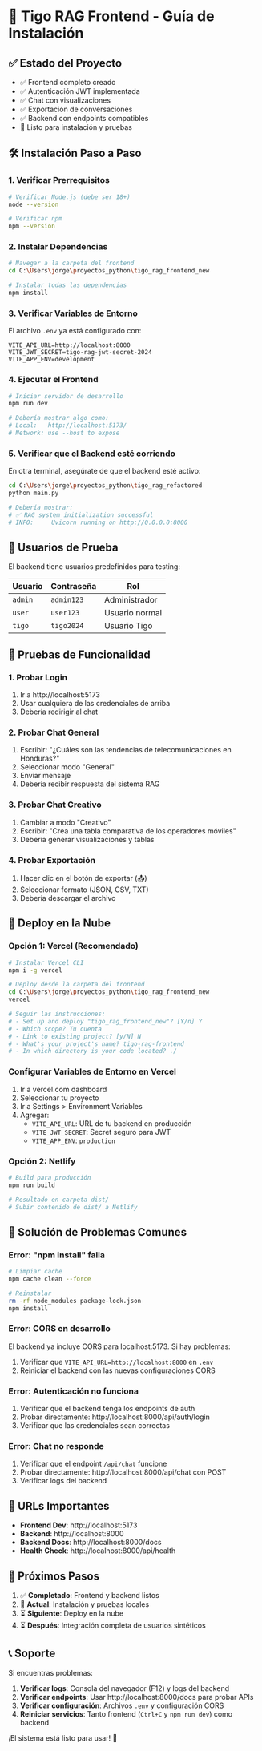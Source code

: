 # 🚀 Tigo RAG Frontend - Guía de Instalación

## ✅ Estado del Proyecto

- ✅ Frontend completo creado
- ✅ Autenticación JWT implementada  
- ✅ Chat con visualizaciones
- ✅ Exportación de conversaciones
- ✅ Backend con endpoints compatibles
- 🔄 Listo para instalación y pruebas

## 🛠️ Instalación Paso a Paso

### 1. Verificar Prerrequisitos

```bash
# Verificar Node.js (debe ser 18+)
node --version

# Verificar npm
npm --version
```

### 2. Instalar Dependencias

```bash
# Navegar a la carpeta del frontend
cd C:\Users\jorge\proyectos_python\tigo_rag_frontend_new

# Instalar todas las dependencias
npm install
```

### 3. Verificar Variables de Entorno

El archivo `.env` ya está configurado con:
```env
VITE_API_URL=http://localhost:8000
VITE_JWT_SECRET=tigo-rag-jwt-secret-2024
VITE_APP_ENV=development
```

### 4. Ejecutar el Frontend

```bash
# Iniciar servidor de desarrollo
npm run dev

# Debería mostrar algo como:
# Local:   http://localhost:5173/
# Network: use --host to expose
```

### 5. Verificar que el Backend esté corriendo

En otra terminal, asegúrate de que el backend esté activo:

```bash
cd C:\Users\jorge\proyectos_python\tigo_rag_refactored
python main.py

# Debería mostrar:
# ✅ RAG system initialization successful
# INFO:     Uvicorn running on http://0.0.0.0:8000
```

## 🔐 Usuarios de Prueba

El backend tiene usuarios predefinidos para testing:

| Usuario | Contraseña | Rol |
|---------|------------|-----|
| `admin` | `admin123` | Administrador |
| `user` | `user123` | Usuario normal |
| `tigo` | `tigo2024` | Usuario Tigo |

## 🧪 Pruebas de Funcionalidad

### 1. Probar Login
1. Ir a http://localhost:5173
2. Usar cualquiera de las credenciales de arriba
3. Debería redirigir al chat

### 2. Probar Chat General
1. Escribir: "¿Cuáles son las tendencias de telecomunicaciones en Honduras?"
2. Seleccionar modo "General"
3. Enviar mensaje
4. Debería recibir respuesta del sistema RAG

### 3. Probar Chat Creativo
1. Cambiar a modo "Creativo"
2. Escribir: "Crea una tabla comparativa de los operadores móviles"
3. Debería generar visualizaciones y tablas

### 4. Probar Exportación
1. Hacer clic en el botón de exportar (📤)
2. Seleccionar formato (JSON, CSV, TXT)
3. Debería descargar el archivo

## 🚀 Deploy en la Nube

### Opción 1: Vercel (Recomendado)

```bash
# Instalar Vercel CLI
npm i -g vercel

# Deploy desde la carpeta del frontend
cd C:\Users\jorge\proyectos_python\tigo_rag_frontend_new
vercel

# Seguir las instrucciones:
# - Set up and deploy "tigo_rag_frontend_new"? [Y/n] Y
# - Which scope? Tu cuenta
# - Link to existing project? [y/N] N
# - What's your project's name? tigo-rag-frontend
# - In which directory is your code located? ./
```

### Configurar Variables de Entorno en Vercel

1. Ir a vercel.com dashboard
2. Seleccionar tu proyecto
3. Ir a Settings > Environment Variables
4. Agregar:
   - `VITE_API_URL`: URL de tu backend en producción
   - `VITE_JWT_SECRET`: Secret seguro para JWT
   - `VITE_APP_ENV`: `production`

### Opción 2: Netlify

```bash
# Build para producción
npm run build

# Resultado en carpeta dist/
# Subir contenido de dist/ a Netlify
```

## 🔧 Solución de Problemas Comunes

### Error: "npm install" falla
```bash
# Limpiar cache
npm cache clean --force

# Reinstalar
rm -rf node_modules package-lock.json
npm install
```

### Error: CORS en desarrollo
El backend ya incluye CORS para localhost:5173. Si hay problemas:

1. Verificar que `VITE_API_URL=http://localhost:8000` en `.env`
2. Reiniciar el backend con las nuevas configuraciones CORS

### Error: Autenticación no funciona
1. Verificar que el backend tenga los endpoints de auth
2. Probar directamente: http://localhost:8000/api/auth/login
3. Verificar que las credenciales sean correctas

### Error: Chat no responde
1. Verificar que el endpoint `/api/chat` funcione
2. Probar directamente: http://localhost:8000/api/chat con POST
3. Verificar logs del backend

## 📱 URLs Importantes

- **Frontend Dev**: http://localhost:5173
- **Backend**: http://localhost:8000
- **Backend Docs**: http://localhost:8000/docs
- **Health Check**: http://localhost:8000/api/health

## 🎯 Próximos Pasos

1. ✅ **Completado**: Frontend y backend listos
2. 🔄 **Actual**: Instalación y pruebas locales  
3. ⏳ **Siguiente**: Deploy en la nube
4. ⏳ **Después**: Integración completa de usuarios sintéticos

## 📞 Soporte

Si encuentras problemas:

1. **Verificar logs**: Consola del navegador (F12) y logs del backend
2. **Verificar endpoints**: Usar http://localhost:8000/docs para probar APIs
3. **Verificar configuración**: Archivos `.env` y configuración CORS
4. **Reiniciar servicios**: Tanto frontend (`Ctrl+C` y `npm run dev`) como backend

¡El sistema está listo para usar! 🚀